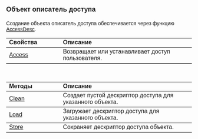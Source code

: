 ﻿<html>
<head>
<title>Описатель доступа</title>
</head>

<body>

<h1><font size="4" face="Arial">Объект описатель доступа</font></h1>

<p><font face="Arial">Создание объекта описатель доступа 
обеспечивается через функцию <a href="Functions/AccessControl/AccessDesc.html">
AccessDesc</a>.</font></p>

<table border="1" cellPadding="5" cols="2" frame="below" rules="rows">
  <tr vAlign="top">
    <td class="label" width="29%"><font face="Arial"><strong>Свойства</strong></font></td>
    <td class="label" width="71%"><font face="Arial"><strong>Описание</strong></font></td>
  </tr>
  <tr>
    <td class="label" width="29%"><a href="AsAccessDesc/Access.html"><font
    face="Arial">Access</font></a></td>
    <td class="label" width="71%"><font face="Arial">Возвращает или 
	устанавливает доступ пользователя.</font></td>
  </tr>
</table>

<p>&nbsp;</p>

<table border="1" cellPadding="5" cols="2" frame="below" rules="rows">
  <tr vAlign="top">
    <td class="label" width="29%"><font face="Arial"><strong>Методы</strong></font></td>
    <td class="label" width="71%"><font face="Arial"><strong>Описание</strong></font></td>
  </tr>
  <tr>
    <td class="label" width="29%"><a href="AsAccessDesc/Clean.html"><font
    face="Arial">Clean</font></a></td>
    <td class="label" width="71%"><font face="Arial">Создает пустой 
	дескриптор доступа для указанного объекта.</font></td>
  </tr>
  <tr>
    <td class="label" width="29%"><a href="AsAccessDesc/Load.html"><font face="Arial">
	Load</font></a></td>
    <td class="label" width="71%"><font face="Arial">Загружает 
	дескриптор доступа для указанного объекта.</font></td>
  </tr>
  <tr>
    <td class="label" width="29%"><a href="AsAccessDesc/Store.html"><font
    face="Arial">Store</font></a></td>
    <td class="label" width="71%"><font face="Arial">Сохраняет 
	дескриптор доступа объекта.</font></td>
  </tr>
</table>
</body>
</html>
